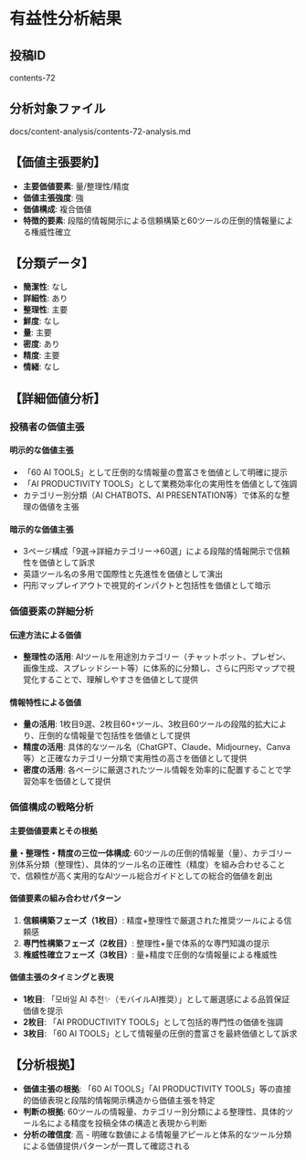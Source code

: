 # 有益性分析結果

## 投稿ID
contents-72

## 分析対象ファイル
docs/content-analysis/contents-72-analysis.md

## 【価値主張要約】
- **主要価値要素**: 量/整理性/精度
- **価値主張強度**: 強
- **価値構成**: 複合価値
- **特徴的要素**: 段階的情報開示による信頼構築と60ツールの圧倒的情報量による権威性確立

## 【分類データ】
- **簡潔性**: なし
- **詳細性**: あり
- **整理性**: 主要
- **鮮度**: なし
- **量**: 主要
- **密度**: あり
- **精度**: 主要
- **情緒**: なし

## 【詳細価値分析】

### 投稿者の価値主張

#### 明示的な価値主張
- 「60 AI TOOLS」として圧倒的な情報量の豊富さを価値として明確に提示
- 「AI PRODUCTIVITY TOOLS」として業務効率化の実用性を価値として強調
- カテゴリー別分類（AI CHATBOTS、AI PRESENTATION等）で体系的な整理の価値を主張

#### 暗示的な価値主張
- 3ページ構成「9選→詳細カテゴリー→60選」による段階的情報開示で信頼性を価値として訴求
- 英語ツール名の多用で国際性と先進性を価値として演出
- 円形マップレイアウトで視覚的インパクトと包括性を価値として暗示

### 価値要素の詳細分析

#### 伝達方法による価値
- **整理性の活用**: AIツールを用途別カテゴリー（チャットボット、プレゼン、画像生成、スプレッドシート等）に体系的に分類し、さらに円形マップで視覚化することで、理解しやすさを価値として提供

#### 情報特性による価値
- **量の活用**: 1枚目9選、2枚目60+ツール、3枚目60ツールの段階的拡大により、圧倒的な情報量で包括性を価値として提供
- **精度の活用**: 具体的なツール名（ChatGPT、Claude、Midjourney、Canva等）と正確なカテゴリー分類で実用性の高さを価値として提供
- **密度の活用**: 各ページに厳選されたツール情報を効率的に配置することで学習効率を価値として提供

### 価値構成の戦略分析

#### 主要価値要素とその根拠
**量・整理性・精度の三位一体構成**: 60ツールの圧倒的情報量（量）、カテゴリー別体系分類（整理性）、具体的ツール名の正確性（精度）を組み合わせることで、信頼性が高く実用的なAIツール総合ガイドとしての総合的価値を創出

#### 価値要素の組み合わせパターン
1. **信頼構築フェーズ（1枚目）**: 精度+整理性で厳選された推奨ツールによる信頼感
2. **専門性構築フェーズ（2枚目）**: 整理性+量で体系的な専門知識の提示
3. **権威性確立フェーズ（3枚目）**: 量+精度で圧倒的な情報量による権威性

#### 価値主張のタイミングと表現
- **1枚目**: 「모바일 AI 추천✨（モバイルAI推奨）」として厳選感による品質保証価値を提示
- **2枚目**: 「AI PRODUCTIVITY TOOLS」として包括的専門性の価値を強調
- **3枚目**: 「60 AI TOOLS」として情報量の圧倒的豊富さを最終価値として訴求

## 【分析根拠】
- **価値主張の根拠**: 「60 AI TOOLS」「AI PRODUCTIVITY TOOLS」等の直接的価値表現と段階的情報開示構造から価値主張を特定
- **判断の根拠**: 60ツールの情報量、カテゴリー別分類による整理性、具体的ツール名による精度を投稿全体の構造と表現から判断
- **分析の確信度**: 高 - 明確な数値による情報量アピールと体系的なツール分類による価値提供パターンが一貫して確認される